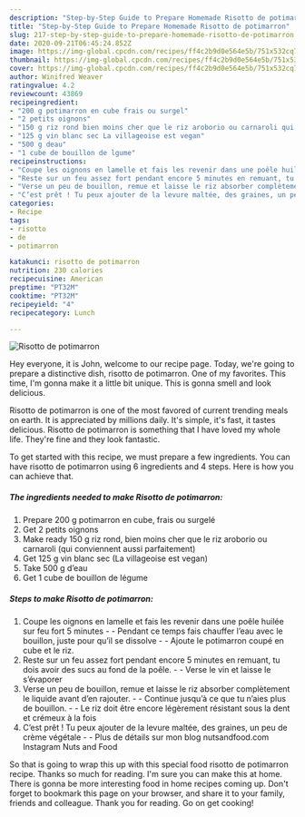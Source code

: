 ```yaml
---
description: "Step-by-Step Guide to Prepare Homemade Risotto de potimarron"
title: "Step-by-Step Guide to Prepare Homemade Risotto de potimarron"
slug: 217-step-by-step-guide-to-prepare-homemade-risotto-de-potimarron
date: 2020-09-21T06:45:24.852Z
image: https://img-global.cpcdn.com/recipes/ff4c2b9d0e564e5b/751x532cq70/risotto-de-potimarron-photo-principale-de-la-recette.jpg
thumbnail: https://img-global.cpcdn.com/recipes/ff4c2b9d0e564e5b/751x532cq70/risotto-de-potimarron-photo-principale-de-la-recette.jpg
cover: https://img-global.cpcdn.com/recipes/ff4c2b9d0e564e5b/751x532cq70/risotto-de-potimarron-photo-principale-de-la-recette.jpg
author: Winifred Weaver
ratingvalue: 4.2
reviewcount: 43869
recipeingredient:
- "200 g potimarron en cube frais ou surgel"
- "2 petits oignons"
- "150 g riz rond bien moins cher que le riz aroborio ou carnaroli qui conviennent aussi parfaitement"
- "125 g vin blanc sec La villageoise est vegan"
- "500 g deau"
- "1 cube de bouillon de lgume"
recipeinstructions:
- "Coupe les oignons en lamelle et fais les revenir dans une poêle huilée sur feu fort 5 minutes  Pendant ce temps fais chauffer l’eau avec le bouillon, juste pour qu’il se dissolve  Ajoute le potimarron coupé en cube et le riz."
- "Reste sur un feu assez fort pendant encore 5 minutes en remuant, tu dois avoir des sucs au fond de la poêle.  Verse le vin et laisse le s’évaporer"
- "Verse un peu de bouillon, remue et laisse le riz absorber complètement le liquide avant d’en rajouter.   Continue jusqu’à ce que tu n’aies plus de bouillon.  Le riz doit être encore légèrement résistant sous la dent et crémeux à la fois"
- "C’est prêt ! Tu peux ajouter de la levure maltée, des graines, un peu de crème végétale  Plus de détails sur mon blog nutsandfood.com Instagram Nuts and Food"
categories:
- Recipe
tags:
- risotto
- de
- potimarron

katakunci: risotto de potimarron 
nutrition: 230 calories
recipecuisine: American
preptime: "PT32M"
cooktime: "PT32M"
recipeyield: "4"
recipecategory: Lunch

---
```



![Risotto de potimarron](https://img-global.cpcdn.com/recipes/ff4c2b9d0e564e5b/751x532cq70/risotto-de-potimarron-photo-principale-de-la-recette.jpg)

Hey everyone, it is John, welcome to our recipe page. Today, we're going to prepare a distinctive dish, risotto de potimarron. One of my favorites. This time, I'm gonna make it a little bit unique. This is gonna smell and look delicious.

Risotto de potimarron is one of the most favored of current trending meals on earth. It is appreciated by millions daily. It's simple, it's fast, it tastes delicious. Risotto de potimarron is something that I have loved my whole life. They're fine and they look fantastic.




To get started with this recipe, we must prepare a few ingredients. You can have risotto de potimarron using 6 ingredients and 4 steps. Here is how you can achieve that.

<!--inarticleads1-->

##### The ingredients needed to make Risotto de potimarron:

1. Prepare 200 g potimarron en cube, frais ou surgelé
1. Get 2 petits oignons
1. Make ready 150 g riz rond, bien moins cher que le riz aroborio ou carnaroli (qui conviennent aussi parfaitement)
1. Get 125 g vin blanc sec (La villageoise est vegan)
1. Take 500 g d’eau
1. Get 1 cube de bouillon de légume




<!--inarticleads2-->

##### Steps to make Risotto de potimarron:

1. Coupe les oignons en lamelle et fais les revenir dans une poêle huilée sur feu fort 5 minutes -  - Pendant ce temps fais chauffer l’eau avec le bouillon, juste pour qu’il se dissolve -  - Ajoute le potimarron coupé en cube et le riz.
1. Reste sur un feu assez fort pendant encore 5 minutes en remuant, tu dois avoir des sucs au fond de la poêle. -  - Verse le vin et laisse le s’évaporer
1. Verse un peu de bouillon, remue et laisse le riz absorber complètement le liquide avant d’en rajouter.  -  - Continue jusqu’à ce que tu n’aies plus de bouillon. -  - Le riz doit être encore légèrement résistant sous la dent et crémeux à la fois
1. C’est prêt ! Tu peux ajouter de la levure maltée, des graines, un peu de crème végétale -  - Plus de détails sur mon blog nutsandfood.com Instagram Nuts and Food




So that is going to wrap this up with this special food risotto de potimarron recipe. Thanks so much for reading. I'm sure you can make this at home. There is gonna be more interesting food in home recipes coming up. Don't forget to bookmark this page on your browser, and share it to your family, friends and colleague. Thank you for reading. Go on get cooking!
